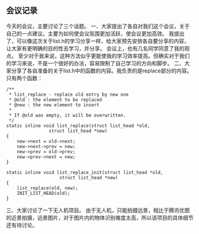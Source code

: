 ## 会议记录
今天的会议，主要讨论了三个话题。
一、大家提出了各自对我们这个会议，关于自己的一点建议。主要为如何使会议氛围更加活跃，使会议更加高效。
我提出了，可以像这次关于list.h的学习分享一样，给大家预先安排各自要分享的内容，让大家有更明确的目的性去学习，并分享。
会议上，也有几名同学同意了我的观点。
至少对于我来说，这种方法似乎更能使我的学习效率提高。但确实对于我们的学习来说，不是一个很好的办法，容易限制了自己学习的方向和脚步。
二、大家分享了各自准备的关于list.h中的函数的内容。我负责的是replace部分的内容。只有两个函数：
```
/**
 * list_replace - replace old entry by new one
 * @old : the element to be replaced
 * @new : the new element to insert
 *
 * If @old was empty, it will be overwritten.
 */
static inline void list_replace(struct list_head *old,
				struct list_head *new)
{
	new->next = old->next;
	new->next->prev = new;
	new->prev = old->prev;
	new->prev->next = new;
}

static inline void list_replace_init(struct list_head *old,
					struct list_head *new)
{
	list_replace(old, new);
	INIT_LIST_HEAD(old);
}
```
三、大家讨论了一下无人机项目。
由于无人机，只能拍摄远景，相比于腾讯优图的近景拍摄，远景图片，对于图片内的物体识别难度太高，所以该项目的具体细节还有待讨论。
